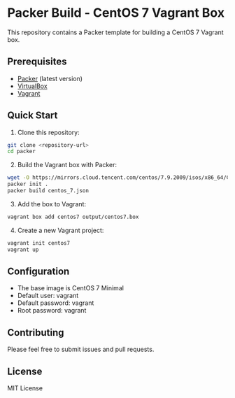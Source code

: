 # Packer Build - CentOS 7 Vagrant Box

This repository contains a Packer template for building a CentOS 7 Vagrant box.

## Prerequisites

- [Packer](https://www.packer.io/downloads) (latest version)
- [VirtualBox](https://www.virtualbox.org/wiki/Downloads)
- [Vagrant](https://www.vagrantup.com/downloads)

## Quick Start

1. Clone this repository:
```bash
git clone <repository-url>
cd packer
```

2. Build the Vagrant box with Packer:
```bash
wget -O https://mirrors.cloud.tencent.com/centos/7.9.2009/isos/x86_64/CentOS-7-x86_64-Minimal-2009.iso
packer init .
packer build centos_7.json
``` 

3. Add the box to Vagrant:
```bash
vagrant box add centos7 output/centos7.box
```

4. Create a new Vagrant project:
```bash
vagrant init centos7
vagrant up
```

## Configuration

- The base image is CentOS 7 Minimal
- Default user: vagrant
- Default password: vagrant
- Root password: vagrant

## Contributing

Please feel free to submit issues and pull requests.

## License

MIT License